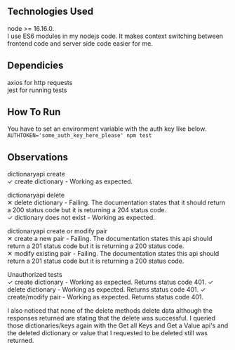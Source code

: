 ## Technologies Used

node >= 16.16.0.  
I use ES6 modules in my nodejs code. It makes context switching between frontend code and server side code easier for me.

## Dependicies
axios for http requests    
jest for running tests  

## How To Run
You have to set an environment variable with the auth key like below.   
```AUTHTOKEN='some_auth_key_here_please' npm test```

## Observations   
dictionaryapi create  
  ✓ create dictionary - Working as expected.  
  
dictionaryapi delete  
  ✕ delete dictionary - Failing. The documentation states that it should return a 200 status code but it is returning a 204 status code.  
  ✓ dictionary does not exist - Working as expected.  
  
dictionaryapi create or modify pair  
  ✕ create a new pair - Failing. The documentation states this api should return a 201 status code but it is returning a 200 status code.  
  ✕ modify existing pair - Failing. The documentation states this api should return a 201 status code but it is returning a 200 status code. 
  
Unauthorized tests  
  ✓ create dictionary - Working as expected. Returns status code 401. 
  ✓ delete dictionary - Working as expected. Returns status code 401. 
  ✓ create/modify pair - Working as expected. Returns status code 401. 

I also noticed that none of the delete methods delete data although the responses returned are stating that the delete was successful. I queried those dictionaries/keys again with the Get all Keys and Get a Value api's and the deleted dictionary or value that I requested to be deleted still was returned.
